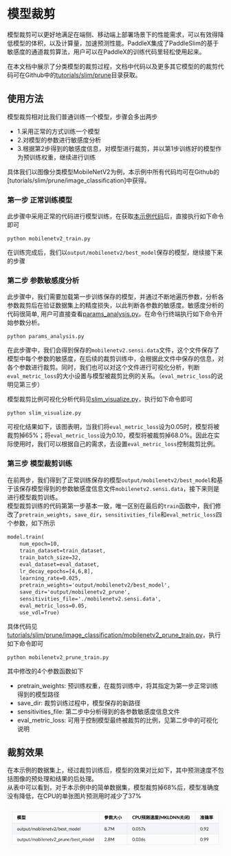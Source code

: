 # 模型裁剪

模型裁剪可以更好地满足在端侧、移动端上部署场景下的性能需求，可以有效得降低模型的体积，以及计算量，加速预测性能。PaddleX集成了PaddleSlim的基于敏感度的通道裁剪算法，用户可以在PaddleX的训练代码里轻松使用起来。

在本文档中展示了分类模型的裁剪过程，文档中代码以及更多其它模型的的裁剪代码可在Github中的[tutorials/slim/prune](https://github.com/PaddlePaddle/PaddleX/tree/develop/tutorials/slim/prune)目录获取。


## 使用方法

模型裁剪相对比我们普通训练一个模型，步骤会多出两步

- 1.采用正常的方式训练一个模型  
- 2.对模型的参数进行敏感度分析
- 3.根据第2步得到的敏感度信息，对模型进行裁剪，并以第1步训练好的模型作为预训练权重，继续进行训练

具体我们以图像分类模型MobileNetV2为例，本示例中所有代码均可在Github的[tutorials/slim/prune/image_classification]中获得。

### 第一步 正常训练模型

此步骤中采用正常的代码进行模型训练，在获取[本示例代码](https://github.com/PaddlePaddle/PaddleX/tree/develop/tutorials/slim/prune/image_classification)后，直接执行如下命令即可
```
python mobilenetv2_train.py
```
在训练完成后，我们以`output/mobilenetv2/best_model`保存的模型，继续接下来的步骤


### 第二步 参数敏感度分析

此步骤中，我们需要加载第一步训练保存的模型，并通过不断地遍历参数，分析各参数裁剪后在验证数据集上的精度损失，以此判断各参数的敏感度。敏感度分析的代码很简单, 用户可直接查看[params_analysis.py](https://github.com/PaddlePaddle/PaddleX/tree/develop/tutorials/slim/prune/image_classification)。在命令行终端执行如下命令开始参数分析。
```
python params_analysis.py
```

在此步骤中，我们会得到保存的`mobilenetv2.sensi.data`文件，这个文件保存了模型中每个参数的敏感度，在后续的裁剪训练中，会根据此文件中保存的信息，对各个参数进行裁剪。同时，我们也可以对这个文件进行可视化分析，判断`eval_metric_loss`的大小设置与模型被裁剪比例的关系。（`eval_metric_loss`的说明见第三步）

模型裁剪比例可视化分析代码见[slim_visualize.py](https://github.com/PaddlePaddle/PaddleX/tree/develop/tutorials/slim/prune/image_classification)，执行如下命令即可
```
python slim_visualize.py
```
可视化结果如下，该图表明，当我们将`eval_metric_loss`设为0.05时，模型将被裁剪掉65%；将`eval_metric_loss`设为0.10，模型将被裁剪掉68.0%。因此在实际使用时，我们可以根据自己的需求，去设置`eval_metric_loss`控制裁剪比例。

### 第三步 模型裁剪训练

在前两步，我们得到了正常训练保存的模型`output/mobilenetv2/best_model`和基于该保存模型得到的参数敏感度信息文件`mobilenetv2.sensi.data`，接下来则是进行模型裁剪训练。  
模型裁剪训练的代码第第一步基本一致，唯一区别在最后的`train`函数中，我们修改了`pretrain_weights`，`save_dir`，`sensitivities_file`和`eval_metric_loss`四个参数，如下所示
```
model.train(
	num_epoch=10,
	train_dataset=train_dataset,
	train_batch_size=32,
	eval_dataset=eval_dataset,
	lr_decay_epochs=[4,6,8],
	learning_rate=0.025,
	pretrain_weights='output/mobilenetv2/best_model',
	save_dir='output/mobilenetv2_prune',
	sensitivities_file='./mobilenetv2.sensi.data',
	eval_metric_loss=0.05,
	use_vdl=True)
```
具体代码见[tutorials/slim/prune/image_classification/mobilenetv2_prune_train.py](https://github.com/PaddlePaddle/PaddleX/tree/develop/tutorials/slim/prune/image_classification)，执行如下命令即可
```
python mobilenetv2_prune_train.py
```
其中修改的4个参数函数如下
- pretrain_weights: 预训练权重，在裁剪训练中，将其指定为第一步正常训练得到的模型路径
- save_dir: 裁剪训练过程中，模型保存的新路径
- sensitivities_file: 第二步中分析得到的各参数敏感度信息文件
- eval_metric_loss: 可用于控制模型最终被裁剪的比例，见第二步中的可视化说明

## 裁剪效果

在本示例的数据集上，经过裁剪训练后，模型的效果对比如下，其中预测速度不包括图像的预处理和结果的后处理。  
从表中可以看到，对于本示例中的简单数据集，模型裁剪掉68%后，模型准确度没有降低，在CPU的单张图片预测用时减少了37%

![](../../pics/9.png)
